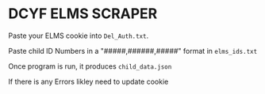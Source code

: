 # DCYF ELMS SCRAPER

Paste your ELMS cookie into `Del_Auth.txt`.

Paste child ID Numbers in a "#####,######,#####" format in `elms_ids.txt`

Once program is run, it produces `child_data.json`

If there is any Errors likley need to update cookie
